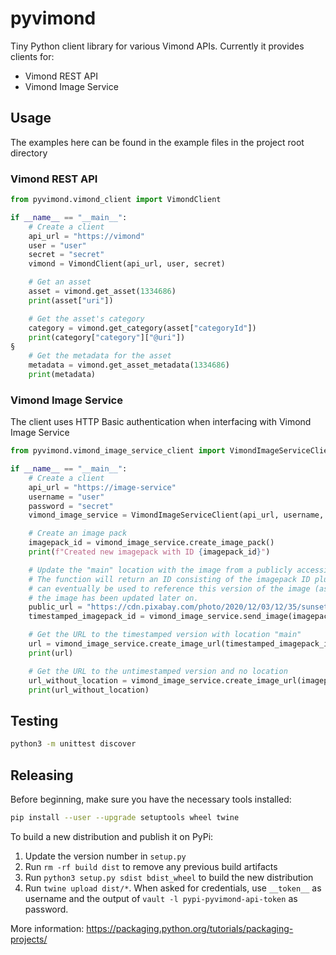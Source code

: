 # pyvimond

Tiny Python client library for various Vimond APIs. Currently it provides clients for:

* Vimond REST API
* Vimond Image Service

## Usage

The examples here can be found in the example files in the project root directory

### Vimond REST API

```python
from pyvimond.vimond_client import VimondClient

if __name__ == "__main__":
    # Create a client
    api_url = "https://vimond"
    user = "user"
    secret = "secret"
    vimond = VimondClient(api_url, user, secret)

    # Get an asset
    asset = vimond.get_asset(1334686)
    print(asset["uri"])

    # Get the asset's category
    category = vimond.get_category(asset["categoryId"])
    print(category["category"]["@uri"])
§
    # Get the metadata for the asset
    metadata = vimond.get_asset_metadata(1334686)
    print(metadata)
```

### Vimond Image Service

The client uses HTTP Basic authentication when interfacing with Vimond Image Service

```python
from pyvimond.vimond_image_service_client import VimondImageServiceClient

if __name__ == "__main__":
    # Create a client
    api_url = "https://image-service"
    username = "user"
    password = "secret"
    vimond_image_service = VimondImageServiceClient(api_url, username, password)

    # Create an image pack
    imagepack_id = vimond_image_service.create_image_pack()
    print(f"Created new imagepack with ID {imagepack_id}")

    # Update the "main" location with the image from a publicly accessible URL.
    # The function will return an ID consisting of the imagepack ID plus the current UNIX timestamp. This
    # can eventually be used to reference this version of the image (assuming it gets cached somewhere) even after
    # the image has been updated later on.
    public_url = "https://cdn.pixabay.com/photo/2020/12/03/12/35/sunset-5800386_960_720.jpg"
    timestamped_imagepack_id = vimond_image_service.send_image(imagepack_id, public_url, "main")

    # Get the URL to the timestamped version with location "main"
    url = vimond_image_service.create_image_url(timestamped_imagepack_id, location="main")
    print(url)

    # Get the URL to the untimestamped version and no location
    url_without_location = vimond_image_service.create_image_url(imagepack_id)
    print(url_without_location)
```

## Testing

```bash
python3 -m unittest discover
```

## Releasing

Before beginning, make sure you have the necessary tools installed:

```bash
pip install --user --upgrade setuptools wheel twine
```

To build a new distribution and publish it on PyPi:

1. Update the version number in `setup.py`
2. Run `rm -rf build dist` to remove any previous build artifacts 
2. Run `python3 setup.py sdist bdist_wheel` to build the new distribution
3. Run `twine upload dist/*`. When asked for credentials, use `__token__` as username and the output 
   of `vault -l pypi-pyvimond-api-token` as password.

More information: https://packaging.python.org/tutorials/packaging-projects/
